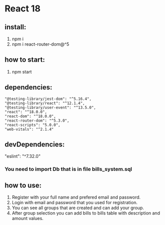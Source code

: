 # React 18

## install:

1. npm i
2. npm i react-router-dom@^5

## how to start:

1. npm start

## dependencies:

    "@testing-library/jest-dom": "^5.16.4",
    "@testing-library/react": "^12.1.4",
    "@testing-library/user-event": "^13.5.0",
    "react": "^18.0.0",
    "react-dom": "^18.0.0",
    "react-router-dom": "^5.3.0",
    "react-scripts": "5.0.0",
    "web-vitals": "^2.1.4"

## devDependencies:

"eslint": "^7.32.0"

### You need to import Db that is in file bills_system.sql

## how to use:

1. Register with your full name and prefered email and password.
2. Login with email and password that you used for registration.
3. You can see all groups that are created and can add your group.
4. After group selection you can add bills to bills table with description and amount values.
